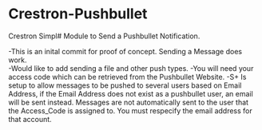 # Crestron-Pushbullet
Crestron Simpl# Module to Send a Pushbullet Notification.

-This is an inital commit for proof of concept. Sending a Message does work.  
-Would like to add sending a file and other push types.
-You will need your access code which can be retrieved from the Pushbullet Website.
-S+ Is setup to allow messages to be pushed to several users based on Email Address, if the Email Address does not exist as a pushbullet user, an email will be sent instead. Messages are not automatically sent to the user that the Access_Code is assigned to. You must respecify the email address for that account. 
